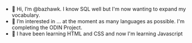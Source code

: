 - 👋 Hi, I’m @bazhawk. I know SQL well but I'm now wanting to expand my vocabulary.
- 👀 I’m interested in ... at the moment as many languages as possible. I'm completing the ODIN Project.
- 🌱 I have been learning HTML and CSS and now I'm learning Javascript

<!---
bazhawk/bazhawk is a ✨ special ✨ repository because its `README.md` (this file) appears on your GitHub profile.
You can click the Preview link to take a look at your changes.
--->
